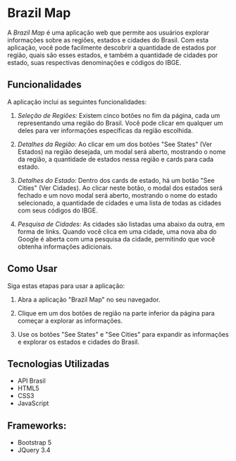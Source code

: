 # Brazil Map

A *Brazil Map* é uma aplicação web que permite aos usuários explorar informações sobre as regiões, estados e cidades do Brasil. Com esta aplicação, você pode facilmente descobrir a quantidade de estados por região, quais são esses estados, e também a quantidade de cidades por estado, suas respectivas denominações e códigos do IBGE.

## Funcionalidades

A aplicação inclui as seguintes funcionalidades:

1. *Seleção de Regiões:* Existem cinco botões no fim da página, cada um representando uma região do Brasil. Você pode clicar em qualquer um deles para ver informações específicas da região escolhida.

2. *Detalhes da Região:* Ao clicar em um dos botões "See States" (Ver Estados) na região desejada, um modal será aberto, mostrando o nome da região, a quantidade de estados nessa região e cards para cada estado.

3. *Detalhes do Estado:* Dentro dos cards de estado, há um botão "See Cities" (Ver Cidades). Ao clicar neste botão, o modal dos estados será fechado e um novo modal será aberto, mostrando o nome do estado selecionado, a quantidade de cidades e uma lista de todas as cidades com seus códigos do IBGE.

4. *Pesquisa de Cidades:* As cidades são listadas uma abaixo da outra, em forma de links. Quando você clica em uma cidade, uma nova aba do Google é aberta com uma pesquisa da cidade, permitindo que você obtenha informações adicionais.


## Como Usar

Siga estas etapas para usar a aplicação:

1. Abra a aplicação "Brazil Map" no seu navegador.

2. Clique em um dos botões de região na parte inferior da página para começar a explorar as informações.

3. Use os botões "See States" e "See Cities" para expandir as informações e explorar os estados e cidades do Brasil.

## Tecnologias Utilizadas

- API Brasil
- HTML5
- CSS3
- JavaScript

## Frameworks:
- Bootstrap 5
- JQuery 3.4
